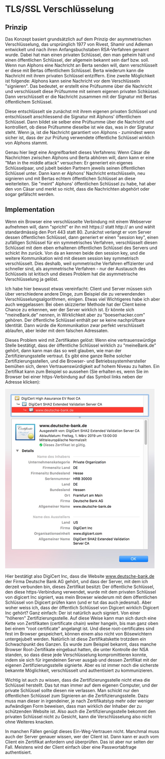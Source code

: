 # TLS/SSL Verschlüsselung

## Prinzip

Das Konzept basiert grundsätzlich auf dem Prinzip der asymmetrischen Verschlüsselung, das ursprünglich 1977 von Rivest, Shamir und Adleman entwickelt und nach ihren Anfangsbuchstaben RSA-Verfahren genannt wurde. Dabei hat man einen privaten Schlüssel, den man geheim hält und einen öffentlichen Schlüssel, der allgemein bekannt sein darf bzw. soll. Wenn nun Alphons eine Nachricht an Berta senden will, dann verschlüsselt er diese mit Bertas öffentlichem Schlüssel. Berta wiederum kann die Nachricht mit ihrem privaten Schlüssel entziffern. Eine zweite Möglichkeit ist folgende: Alphons kann seine Nachricht vor dem Verschlüsseln "signieren". Das bedeutet, er erstellt eine Prüfsumme über die Nachricht und verschlüsselt diese Prüfsumme mit seinem eigenen privaten Schküssel. Dann verschlüsselt er die Nachricht zusammen mit der Signatur mit Bertas öffentlichem Schlüssel. 

Diese entschlüsselt sie zunächst mit ihrem eigenen privaten Schlüssel und entschlüsselt anschliessend die Signatur mit Alphons' öffentlichem Schlüssel. Dann bildet sie selber eine Prüfsumme über die Nachricht und kontrolliert, ob diese Prüfsumme dieselbe ist wie das, was in der Signatur steht. Wenn ja, ist die Nachricht garantiert von Alphons - zumindest wenn sicher ist, dass der zur Prüfung verwendete öffentliche Schlüssel wirklich von Alphons stammt. 

Genau hier liegt eine Angreifbarkeit dieses Verfahrens: Wenn Cäsar die Nachrichten zwischen Alphons und Berta abhören will, dann kann er eine "Man in the middle attack" versuchen: Er generiert ein eigenes Schlüsselpaar, und jubelt beiden Partnern jeweils seinen öffentlichen Schlüssel unter. Dann kann er Alphons' Nachricht entschlüsseln, neu signieren und mit Bertas echtem öffentlichen Schlüssel an diese weiterleiten. Sie "meint" Alphons' öffentlichen Schlüssel zu habe, hat aber den von Cäsar und merkt so nicht, dass die Nachrichten abgehört oder sogar gefälscht werden.


## Implementation

Wenn ein Browser eine verschlüsselte Verbindung mit einem Webserver aufnehmen will, dann "spricht" er ihn mit https:// statt http:// an und wählt standardmässig den Port 443 statt 80. Zunächst verlangt er vom Server dessen öffentlichen Schlüssel, dann generiert er einen "session key", einen zufälligen Schlüssel für ein symmetrisches Verfahren, verschlüsselt diesen Schlüssel mit dem eben erhaltenen öffentlichen Schlüssel des Servers und schickt ihn zurück. Von da an kennen beide den session key, und die weitere Kommunikation wird mit diesem session key symmetrisch verschlüsselt. Dies deshalb, weil symmetrische Verfahren effizienter und schneller sind, als asymmetrische Verfahren - nur der Austausch des Schlüssels ist kritisch und dieses Problem hat die asymmetrische Verschlüsselung ja gelöst. 

Ich habe hier bewusst etwas vereinfacht: Client und Server müssen sich über verschiedene andere Dinge, zum Beispiel die zu verwendenden Verschlüsselungsalgorithmen, einigen. Etwas viel Wichtigeres habe ich aber auch weggelassen: Bei oben skizzierter Methode hat der Client keine Chance zu erkennen, wer der Server wirklich ist. Er könnte sich "meineBank.de" nennen, in Wirklichkeit aber zu "boeserhacker.com" gehören. Der öffentliche Schlüssel enthält per se keine nachprüfbare Identität. Dann würde die Kommunikation zwar perfekt verschlüsselt ablaufen, aber leider mit dem falschen Adressaten.

Dieses Problem wird mit Zertifikaten gelöst: Wenn eine vertrauenswürdige Stelle bestätigt, dass der öffentliche Schlüssel wirklich zu "meineBank.de" gehört, dann kann man das so weit glauben, wie man der Zertifizierungsstelle vertraut. Es gibt eine ganze Reihe solcher Zertifizierungsstellen, und die Browser- und Betriebssystemhersteller bemühen sich, deren Vertrauenswürdigkeit auf hohem Niveau zu halten. Ein Zertifikat kann zum Beispiel so aussehen (Sie erhalten es, wenn Sie im Browser bei einer https-Verbindung auf das Symbol links neben der Adresse klicken):

![](../images/zertifikat.jpg)
 
Hier bestätigt also DigiCert Inc, dass die Website www.deutsche-bank.de der Firma Deutsche Bank AG gehört, und dass der Server, mit dem ich derzeit verbunden bin, dieses Zertifikat besitzt: Der öffentliche Schlüssel, den diese https-Verbindung verwendet, wurde mit dem privaten Schlüssel von digicert Inc signiert, was mein Browser wiederum mit dem öffentlichen Schlüssel von Digicert prüfen kann (und er tut das auch jedesmal). Aber woher weiss ich, dass der öffentlich Schlüssel von Digicert wirklich Digicert Inc gehört? Ganz einfach: Der ist natürlich auch signiert. Von einer "höheren" Zertifizierungsstelle. Auf diese Weise kann man sich durch eine Kette von Zertifikaten (certificate chain) weiter hangeln, bis man ganz oben bei einem "root certificate"  angelangt ist. Und diese root-certificates sind fest im Browser gespeichert, können einem also nicht von Bösewichtern untergejubelt werden. Natürlich ist diese Zertifikatskette trotzdem ein Schwachpunkt des Ganzen. Es wurde zum Beispiel bekannt, dass manche Browser Root-Zertifikate eingebaut hatten, die unter Kontrolle der NSA standen, so dass diese jede Verschlüsselung kompromittieren konnte, indem sie sich für irgendeinen Server ausgab und dessen Zertifikat mit der eigenen Zertifizierungsstelle signierte.
Aber es ist immer noch die sicherste bekannte Möglichkeit, verschlüsselt und authentisiert zu kommunizieren. 
 
Wichtig ist auch zu wissen, dass die Zertifizierungsstelle nicht etwa die Schlüssel herstellt. Das tut man immer auf dem eigenen Computer, und der private Schlüssel sollte diesen nie verlassen. Man schickt nur den öffentlichen Schlüssel zum Signieren an die Zertifizierungsstelle. Dazu muss man dieser in irgendeiner, je nach Zertifikatstyp mehr oder weniger aufwändigen Form beweisen, dass man wirklich der Inhaber der zu schützenden Website ist. Also auch die Zertifizierungsstelle bekommt den privaten Schlüssel nicht zu Gesicht, kann die Verschlüsselung also nicht ohne Weiteres knacken.
 
In manchen Fällen genügt dieses Ein-Weg-Vertrauen nicht. Manchmal muss auch der Server genauer wissen, wer der Client ist. Dann kann er auch vom Client ein Zertifikat anfordern und überprüfen. Das ist aber nur selten der Fall. Meistens wird der Client einfach über eine Passwortabfrage authentisiert. 
